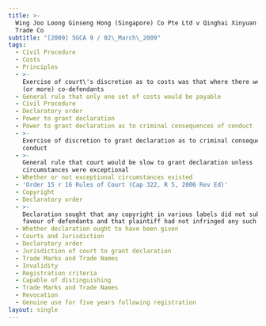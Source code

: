 ```yaml
---
title: >-
  Wing Joo Loong Ginseng Hong (Singapore) Co Pte Ltd v Qinghai Xinyuan Foreign
  Trade Co
subtitle: "[2009] SGCA 9 / 02\_March\_2009"
tags:
  - Civil Procedure
  - Costs
  - Principles
  - >-
    Exercise of court\'s discretion as to costs was that where there were two
    (or more) co-defendants
  - General rule that only one set of costs would be payable
  - Civil Procedure
  - Declaratory order
  - Power to grant declaration
  - Power to grant declaration as to criminal consequences of conduct
  - >-
    Exercise of discretion to grant declaration as to criminal consequences of
    conduct
  - >-
    General rule that court would be slow to grant declaration unless
    circumstances were exceptional
  - Whether or not exceptional circumstances existed
  - 'Order 15 r 16 Rules of Court (Cap 322, R 5, 2006 Rev Ed)'
  - Copyright
  - Declaratory order
  - >-
    Declaration sought that any copyright in various labels did not subsist in
    favour of defendants and that plaintiff had not infringed any such copyright
  - Whether declaration ought to have been given
  - Courts and Jurisdiction
  - Declaratory order
  - Jurisdiction of court to grant declaration
  - Trade Marks and Trade Names
  - Invalidity
  - Registration criteria
  - Capable of distinguishing
  - Trade Marks and Trade Names
  - Revocation
  - Genuine use for five years following registration
layout: single
---
```


